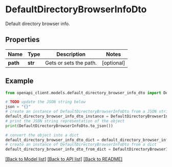 # DefaultDirectoryBrowserInfoDto

Default directory browser info.

## Properties

Name | Type | Description | Notes
------------ | ------------- | ------------- | -------------
**path** | **str** | Gets or sets the path. | [optional] 

## Example

```python
from openapi_client.models.default_directory_browser_info_dto import DefaultDirectoryBrowserInfoDto

# TODO update the JSON string below
json = "{}"
# create an instance of DefaultDirectoryBrowserInfoDto from a JSON string
default_directory_browser_info_dto_instance = DefaultDirectoryBrowserInfoDto.from_json(json)
# print the JSON string representation of the object
print(DefaultDirectoryBrowserInfoDto.to_json())

# convert the object into a dict
default_directory_browser_info_dto_dict = default_directory_browser_info_dto_instance.to_dict()
# create an instance of DefaultDirectoryBrowserInfoDto from a dict
default_directory_browser_info_dto_from_dict = DefaultDirectoryBrowserInfoDto.from_dict(default_directory_browser_info_dto_dict)
```
[[Back to Model list]](../README.md#documentation-for-models) [[Back to API list]](../README.md#documentation-for-api-endpoints) [[Back to README]](../README.md)


